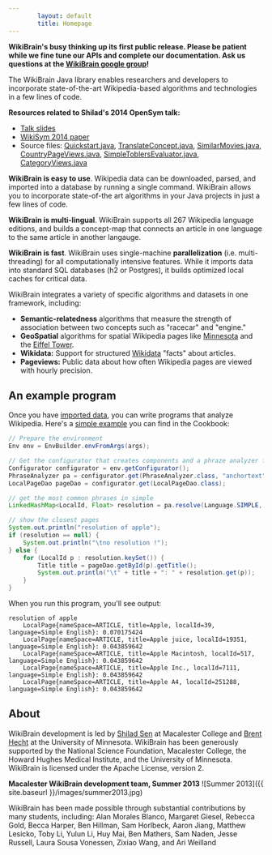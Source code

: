 ```yaml
---
        layout: default
        title: Homepage
---
```



**WikiBrain's busy thinking up its first public release. Please be patient while we fine tune our APIs and complete our documentation. Ask us questions at the [WikiBrain google group](https://groups.google.com/forum/#!forum/wikibrain)!**

The WikiBrain Java library enables researchers and developers to incorporate state-of-the-art Wikipedia-based algorithms and technologies in a few lines of code.

**Resources related to Shilad's 2014 OpenSym talk:**

* [Talk slides](https://www.dropbox.com/s/f0o2jcsd1g2fz4w/WikiBrain_WikiSym.pdf?dl=0)
* [WikiSym 2014 paper](http://www-users.cs.umn.edu/~bhecht/publications/WikiBrain-WikiSym2014.pdf)
* Source files: [Quickstart.java](https://github.com/shilad/wikibrain/blob/master/wikibrain-cookbook/src/main/java/org/wikibrain/cookbook/Quickstart.java), [TranslateConcept.java](https://github.com/shilad/wikibrain/blob/master/wikibrain-cookbook/src/main/java/org/wikibrain/cookbook/concepts/TranslateConcept.java), [SimilarMovies.java](https://github.com/shilad/wikibrain/blob/master/wikibrain-cookbook/src/main/java/org/wikibrain/cookbook/sr/SimilarMovies.java), [CountryPageViews.java](https://github.com/shilad/wikibrain/blob/master/wikibrain-cookbook/src/main/java/org/wikibrain/cookbook/pageview/CountryPageViews.java), [SimpleToblersEvaluator.java](https://github.com/shilad/wikibrain/blob/master/wikibrain-spatial/src/main/java/org/wikibrain/spatial/cookbook/SimpleToblersLawEvaluator.java), [CategoryViews.java](https://github.com/shilad/wikibrain/blob/master/wikibrain-cookbook/src/main/java/org/wikibrain/cookbook/pageview/CategoryViews.java)

**WikiBrain is easy to use**.
Wikipedia data can be downloaded, parsed, and imported into a database by running a single command.
WikiBrain allows you to incorporate state-of-the art algorithms in your Java projects in just a few lines of code. 

**WikiBrain is multi-lingual**.
WikiBrain supports all 267 Wikipedia language editions, and builds a concept-map that connects an article in one language to the same article in another langauge.

**WikiBrain is fast**.
WikiBrain uses single-machine **parallelization** (i.e. multi-threading) for all computationally intensive features.
While it imports data into standard SQL databases (h2 or Postgres), it builds optimized local caches for critical data. 

WikiBrain integrates a variety of specific algorithms and datasets in one framework, including: 

* **Semantic-relatedness** algorithms that measure the strength of association between two concepts such as "racecar" and "engine."
* **GeoSpatial** algorithms for spatial Wikipedia pages like [Minnesota](http://en.wikipedia.org/wiki/Minnesota) and the [Eiffel Tower](http://en.wikipedia.org/wiki/Eiffel_Tower).      
* **Wikidata:** Support for structured [Wikidata](http://meta.wikimedia.org/wiki/Wikidata) "facts" about articles.
* **Pageviews:** Public data about how often Wikipedia pages are viewed with hourly precision.

## An example program
Once you have [imported data](tutorial/importing.html), you can write programs that analyze Wikipedia.
Here's a [simple example](https://github.com/shilad/wikibrain/blob/master/wikibrain-cookbook/src/main/java/org/wikibrain/phrases/cookbook/ResolveExample.java) you can find in the Cookbook:

```java
// Prepare the environment
Env env = EnvBuilder.envFromArgs(args);

// Get the configurator that creates components and a phraze analyzer from it
Configurator configurator = env.getConfigurator();
PhraseAnalyzer pa = configurator.get(PhraseAnalyzer.class, "anchortext");
LocalPageDao pageDao = configurator.get(LocalPageDao.class);

// get the most common phrases in simple
LinkedHashMap<LocalId, Float> resolution = pa.resolve(Language.SIMPLE, "Apple", 20);

// show the closest pages
System.out.println("resolution of apple");
if (resolution == null) {
    System.out.println("\tno resolution !");
} else {
    for (LocalId p : resolution.keySet()) {
        Title title = pageDao.getById(p).getTitle();
        System.out.println("\t" + title + ": " + resolution.get(p));
    }
}
```

When you run this program, you'll see output:

```text
resolution of apple
	LocalPage{nameSpace=ARTICLE, title=Apple, localId=39, language=Simple English}: 0.070175424
	LocalPage{nameSpace=ARTICLE, title=Apple juice, localId=19351, language=Simple English}: 0.043859642
	LocalPage{nameSpace=ARTICLE, title=Apple Macintosh, localId=517, language=Simple English}: 0.043859642
	LocalPage{nameSpace=ARTICLE, title=Apple Inc., localId=7111, language=Simple English}: 0.043859642
	LocalPage{nameSpace=ARTICLE, title=Apple A4, localId=251288, language=Simple English}: 0.043859642
```


## About

WikiBrain development is led by [Shilad Sen](http://shilad.com) at Macalester College and [Brent Hecht](http://brenthecht.com) at the University of Minnesota.
WikiBrain has been generously supported by the National Science Foundation, Macalester College, the Howard Hughes Medical Institute, and the University of Minnesota.
WikiBrain is licensed under the Apache License, version 2.

**Macalester WikiBrain development team, Summer 2013**
![Summer 2013]({{ site.baseurl }}/images/summer2013.jpg)

WikiBrain has been made possible through substantial contributions by many students, including:
 Alan Morales Blanco,
 Margaret Giesel,
 Rebecca Gold, 
 Becca Harper,
 Ben Hillman,
 Sam Horlbeck,
 Aaron Jiang,
 Matthew Lesicko,
 Toby Li,
 Yulun Li,
 Huy Mai,
 Ben Mathers,
 Sam Naden,
 Jesse Russell,
 Laura Sousa Vonessen,
 Zixiao Wang, 
 and Ari Weilland   
 
 
